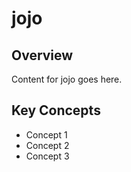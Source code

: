 # jojo

## Overview

Content for jojo goes here.

## Key Concepts

- Concept 1
- Concept 2
- Concept 3
